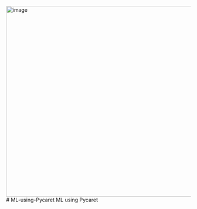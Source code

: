 <img width="521" alt="image" src="https://github.com/chinmayeeweb/ML-using-Pycaret/assets/95276351/54e9d642-3f5e-430f-b2fd-a3a544e21086">
# ML-using-Pycaret
ML using Pycaret
